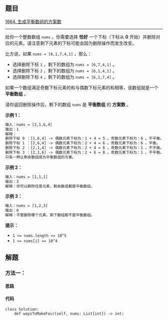 ## 题目

[1664. 生成平衡数组的方案数](https://leetcode.cn/problems/ways-to-make-a-fair-array/)

---

给你一个整数数组 `nums` 。你需要选择 **恰好** 一个下标（下标从 **0** 开始）并删除对应的元素。请注意剩下元素的下标可能会因为删除操作而发生改变。

比方说，如果 `nums = [6,1,7,4,1]` ，那么：

-   选择删除下标 `1` ，剩下的数组为 `nums = [6,7,4,1]` 。
-   选择删除下标 `2` ，剩下的数组为 `nums = [6,1,4,1]` 。
-   选择删除下标 `4` ，剩下的数组为 `nums = [6,1,7,4]` 。

如果一个数组满足奇数下标元素的和与偶数下标元素的和相等，该数组就是一个 **平衡数组** 。

请你返回删除操作后，剩下的数组 `nums` 是 **平衡数组** 的 **方案数** 。



**示例 1：**

```txt
输入：nums = [2,1,6,4]
输出：1
解释：
删除下标 0 ：[1,6,4] -> 偶数元素下标为：1 + 4 = 5 。奇数元素下标为：6 。不平衡。
删除下标 1 ：[2,6,4] -> 偶数元素下标为：2 + 4 = 6 。奇数元素下标为：6 。平衡。
删除下标 2 ：[2,1,4] -> 偶数元素下标为：2 + 4 = 6 。奇数元素下标为：1 。不平衡。
删除下标 3 ：[2,1,6] -> 偶数元素下标为：2 + 6 = 8 。奇数元素下标为：1 。不平衡。
只有一种让剩余数组成为平衡数组的方案。
```

**示例 2：**

```txt
输入：nums = [1,1,1]
输出：3
解释：你可以删除任意元素，剩余数组都是平衡数组。
```

**示例 3：**

```txt
输入：nums = [1,2,3]
输出：0
解释：不管删除哪个元素，剩下数组都不是平衡数组。
```


**提示：**

-   `1 <= nums.length <= 10^5`
-   `1 <= nums[i] <= 10^4`



## 解题

### 方法一：

#### 思路



#### 代码

```python3
class Solution:
    def waysToMakeFair(self, nums: List[int]) -> int:
```
